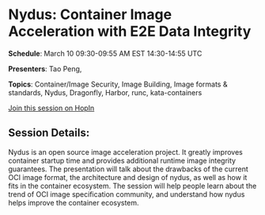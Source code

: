 # Nydus: Container Image Acceleration with E2E Data Integrity

**Schedule**: March 10 09:30-09:55 AM EST 14:30-14:55 UTC

**Presenters**: Tao Peng,

**Topics**: Container/Image Security, Image Building, Image formats & standards, Nydus, Dragonfly, Harbor, runc, kata-containers

[Join this session on HopIn](https://hopin.com/events/container-plumbing-days)

## Session Details:

Nydus is an open source image acceleration project. It greatly improves container startup time and provides additional runtime image integrity guarantees. The presentation will talk about the drawbacks of the current OCI image format, the architecture and design of nydus, as well as how it fits in the container ecosystem. The session will help people learn about the trend of OCI image specification community, and understand how nydus helps improve the container ecosystem.
